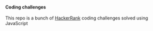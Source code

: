 
#### Coding challenges 
This repo is a bunch of [HackerRank](https://www.hackerrank.com/challenges)
 coding challenges solved using JavaScript
